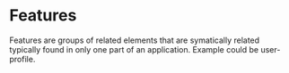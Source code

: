 # Features

Features are groups of related elements that are symatically related typically found in only one part of an 
application. Example could be user-profile. 

